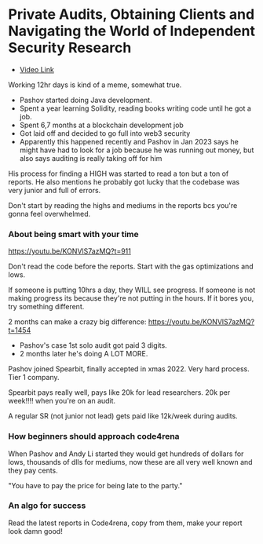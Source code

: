 # Private Audits, Obtaining Clients and Navigating the World of Independent Security Research

- [Video Link](https://youtu.be/KONVlS7azMQ)

Working 12hr days is kind of a meme, somewhat true.

- Pashov started doing Java development.
- Spent a year learning Solidity, reading books writing code until he got a job.
- Spent 6,7 months at a blockchain development job
- Got laid off and decided to go full into web3 security
- Apparently this happened recently and Pashov in Jan 2023 says he might have had to look for a job because he was running out money, but also says auditing is really taking off for him

His process for finding a HIGH was started to read a ton but a ton of reports.
He also mentions he probably got lucky that the codebase was very junior and full of errors.

Don't start by reading the highs and mediums in the reports bcs you're gonna feel overwhelmed.

### About being smart with your time

https://youtu.be/KONVlS7azMQ?t=911

Don't read the code before the reports.
Start with the gas optimizations and lows.

If someone is putting 10hrs a day, they WILL see progress.
If someone is not making progress its because they're not putting in the hours.
If it bores you, try something different.

2 months can make a crazy big difference:
https://youtu.be/KONVlS7azMQ?t=1454

- Pashov's case 1st solo audit got paid 3 digits.
- 2 months later he's doing A LOT MORE.

Pashov joined Spearbit, finally accepted in xmas 2022.
Very hard process. Tier 1 company.

Spearbit pays really well, pays like 20k for lead researchers.
20k per week!!!! when you're on an audit.

A regular SR (not junior not lead) gets paid like 12k/week during audits.

### How beginners should approach code4rena

When Pashov and Andy Li started they would get hundreds of dollars for lows, thousands of dlls for mediums, now these are all very well known and they pay cents.

"You have to pay the price for being late to the party."

### An algo for success

Read the latest reports in Code4rena, copy from them, make your report look damn good!
